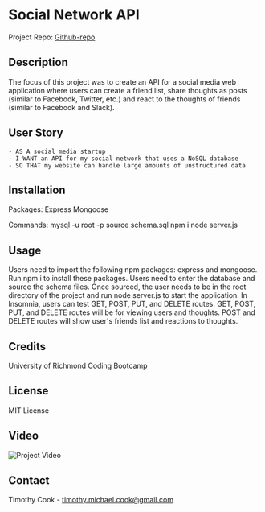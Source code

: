 # Social Network API

Project Repo: [Github-repo](https://github.com/timothymichaelcook/18_social_network_api_nosql)

## Description

The focus of this project was to create an API for a social media web application where users can create a friend list, share thoughts as posts (similar to Facebook, Twitter, etc.) and react to the thoughts of friends (similar to Facebook and Slack).

## User Story

```
- AS A social media startup
- I WANT an API for my social network that uses a NoSQL database
- SO THAT my website can handle large amounts of unstructured data
```

## Installation 

Packages:
Express
Mongoose

Commands:
mysql -u root -p
source schema.sql
npm i
node server.js

## Usage

Users need to import the following npm packages: express and mongoose. Run npm i to install these packages. Users need to enter the database and source the schema files. Once sourced, the user needs to be in the root directory of the project and run node server.js to start the application. In Insomnia, users can test GET, POST, PUT, and DELETE routes. GET, POST, PUT, and DELETE routes will be for viewing users and thoughts. POST and DELETE routes will show user's friends list and reactions to thoughts.

## Credits

University of Richmond Coding Bootcamp

## License

MIT License

## Video

![Project Video](./assets/video_1.gif)

## Contact

Timothy Cook - timothy.michael.cook@gmail.com
